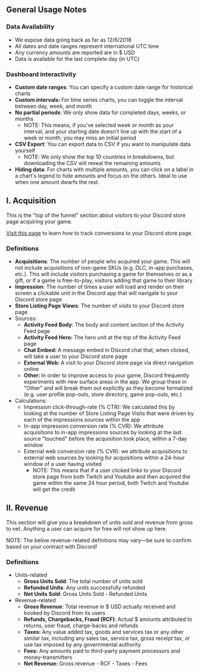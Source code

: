 <h2>General Usage Notes</h2>
<h3>Data Availability</h3>
<ul>
    <li>We expose data going back as far as 12/6/2018</li>
    <li>All dates and date ranges represent international UTC time</li>
    <li>Any currency amounts are reported are in $ USD</li>
    <li>Data is available for the last complete day (in UTC)</li>
</ul>
<h3>Dashboard interactivity</h3>
<ul>
    <li>
        <strong>Custom date ranges</strong>: You can specify a custom date range for historical charts
    </li>
    <li>
        <strong>Custom intervals: </strong>For time series charts, you can toggle the interval between day, week, and month
    </li>
    <li>
        <strong>No partial periods</strong>: We only show data for completed days, weeks, or months
        <ul>
            <li>NOTE: This means, if you've selected week or month as your interval, and your starting date doesn't line up with the start of a week or month, you may miss an initial period</li>
        </ul>
    </li>
    <li>
        <strong>CSV Export</strong>: You can export data to CSV if you want to manipulate data yourself
        <ul>
            <li>NOTE: We only show the top 10 countries in breakdowns, but downloading the CSV will reveal the remaining amounts</li>
        </ul>
    </li>
    <li>
        <strong>Hiding data</strong>: For charts with multiple amounts, you can click on a label in a chart's legend to hide amounts and focus on the others. Ideal to use when one amount dwarfs the rest.
    </li>
</ul>
<h2>I. Acquisition</h2>
<p>This is the "top of the funnel" section about visitors to your Discord store page acquiring your game.</p>
<p><a class="ql-link" href="https://support-dev.discordapp.com/hc/en-us/articles/360025153051" target="_blank" rel="noopener noreferrer">Visit this page</a> to learn how to track conversions to your Discord store page.</p>
<h3><strong>Definitions</strong></h3>
<ul>
    <li>
        <strong>Acquisitions</strong>: The number of people who acquired your game. This will not include acquisitions of non-game SKUs (e.g. DLC, in-app purchases, etc.). This will include visitors purchasing a game for themselves or as a gift, or if a game is free-to-play, visitors adding that game to their library
    </li>
    <li>
        <strong>Impression</strong>: The number of times a user will load and render on their screen a clickable unit in the Discord app that will navigate to your Discord store page
    </li>
    <li>
        <strong>Store Listing Page Views</strong>: The number of visits to your Discord store page
    </li>
    <li>Sources:
        <ul>
            <li>
                <strong>Activity Feed Body</strong>: The body and content section of the Activity Feed page
            </li>
            <li>
                <strong>Activity Feed Hero: </strong>The hero unit at the top of the Activity Feed page
            </li>
            <li>
                <strong>Chat Embed: </strong>A message embed in Discord chat that, when clicked, will take a user to your Discord store page
            </li>
            <li>
                <strong>External Web: </strong>A visit to your Discord store page via direct navigation online
            </li>
            <li>
                <strong>Other: </strong>In order to improve access to your game, Discord frequently experiments with new surface areas in the app. We group these in "Other" and will break them out explicitly as they become formalized (e.g. user profile pop-outs, store directory, game pop-outs, etc.)
            </li>
        </ul>
    </li>
    <li>Calculations:
        <ul>
            <li>Impression click-through-rate (% CTR): We calculated this by looking at the number of Store Listing Page Visits that were driven by each of the impressions sources within the app</li>
            <li>In-app impression conversion rate (% CVR): We attribute acquisitions to in-app impressions sources by looking at the last source "touched" before the acquisition took place, within a 7-day window</li>
            <li>External web conversion rate (% CVR): we attribute acquisitions to external web sources by looking for acquisitions within a 24-hour window of a user having visited
                <ul>
                    <li>NOTE: This means that if a user clicked links to your Discord store page from both Twitch and Youtube and then acquired the game within the same 24 hour period, both Twitch and Youtube will get the credit</li>
                </ul>
            </li>
        </ul>
    </li>
</ul>
<h2>II. Revenue</h2>
<p>This section will give you a breakdown of units sold and revenue from gross to net. Anything a user can acquire for free will not show up here.</p>
<p class="callout">NOTE: The below revenue-related definitions may vary—be sure to confirm based on your contract with Discord!</p>
<h3>Definitions</h3>
<ul>
    <li>Units-related
        <ul>
            <li>
                <strong>Gross Units Sold</strong>: The total number of units sold
            </li>
            <li>
                <strong>Refunded Units</strong>: Any units successfully refunded
            </li>
            <li>
                <strong>Net Units Sold</strong>: Gross Units Sold - Refunded Units
            </li>
        </ul>
    </li>
    <li>Revenue-related
        <ul>
            <li>
                <strong>Gross Revenue</strong>: Total revenue in $ USD actually received and booked by Discord from its users
            </li>
            <li>
                <strong>Refunds, Chargebacks, Fraud (RCF)</strong>: Actual $ amounts attributed to returns, user fraud, charge-backs and refunds
            </li>
            <li>
                <strong>Taxes: </strong>Any value added tax, goods and services tax or any other similar tax, including any sales tax, service tax, gross receipt tax, or use tax imposed by any governmental authority
            </li>
            <li>
                <strong>Fees:</strong> Any amounts paid to third-party payment processors and money-transmitters
            </li>
            <li>
                <strong>Net Revenue: </strong>Gross revenue - RCF - Taxes - Fees
            </li>
        </ul>
    </li>
</ul>